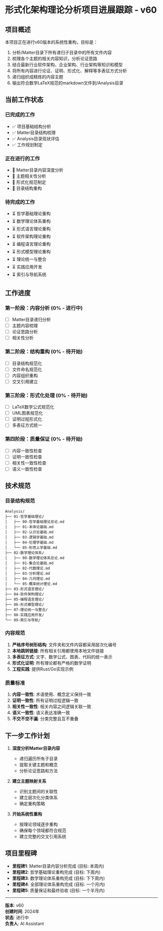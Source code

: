 # 形式化架构理论分析项目进展跟踪 - v60

## 项目概述

本项目正在进行v60版本的系统性重构，目标是：

1. 分析/Matter目录下所有递归子目录中的所有文件内容
2. 梳理各个主题的相关内容知识，分析论证思路
3. 结合最新行业软件架构、企业架构、行业架构等知识和模型
4. 将所有内容进行论证、证明、形式化、解释等多表征方式分析
5. 递归组织成精炼的内容主题
6. 输出符合数学LaTeX规范的markdown文件到/Analysis目录

## 当前工作状态

### 已完成的工作

- ✅ 项目基础结构分析
- ✅ Matter目录结构梳理
- ✅ Analysis目录现状评估
- ✅ 工作规划制定

### 正在进行的工作

- 🔄 Matter目录内容深度分析
- 🔄 主题相关性分析
- 🔄 形式化规范制定
- 🔄 目录结构重构

### 待完成的工作

- ⏳ 哲学基础理论重构
- ⏳ 数学理论体系重构
- ⏳ 形式语言理论重构
- ⏳ 软件架构理论重构
- ⏳ 编程语言理论重构
- ⏳ 形式模型理论重构
- ⏳ 理论统一与整合
- ⏳ 实践应用开发
- ⏳ 索引与导航系统

## 工作进度

### 第一阶段：内容分析 (0% - 进行中)

- [ ] Matter目录递归分析
- [ ] 主题内容梳理
- [ ] 论证思路分析
- [ ] 相关性分析

### 第二阶段：结构重构 (0% - 待开始)

- [ ] 目录结构规范化
- [ ] 文件命名规范化
- [ ] 内容组织重构
- [ ] 交叉引用建立

### 第三阶段：形式化处理 (0% - 待开始)

- [ ] LaTeX数学公式规范化
- [ ] UML图表规范化
- [ ] 证明过程形式化
- [ ] 多表征方式统一

### 第四阶段：质量保证 (0% - 待开始)

- [ ] 内容一致性检查
- [ ] 证明一致性检查
- [ ] 相关性一致性检查
- [ ] 语义一致性检查

## 技术规范

### 目录结构规范

```text
Analysis/
├── 01-哲学基础理论/
│   ├── 00-哲学基础理论总论.md
│   ├── 01-本体论基础.md
│   ├── 02-认识论基础.md
│   ├── 03-逻辑学基础.md
│   ├── 04-伦理学基础.md
│   └── 05-形而上学基础.md
├── 02-数学理论体系/
│   ├── 00-数学理论体系总论.md
│   ├── 01-集合论基础.md
│   ├── 02-代数理论.md
│   ├── 03-分析理论.md
│   ├── 04-几何理论.md
│   └── 05-概率统计理论.md
├── 03-形式语言理论/
├── 04-软件架构理论/
├── 05-编程语言理论/
├── 06-形式模型理论/
├── 07-理论统一与整合/
├── 08-实践应用开发/
└── 09-索引与导航/
```

### 内容规范

1. **严格序号树形结构**: 文件夹和文件内容都采用层次化编号
2. **本地跳转链接**: 所有相关引用都使用本地文件链接
3. **多表征方式**: 文字、数学公式、图表、代码的统一表示
4. **形式化证明**: 所有理论都有严格的数学证明
5. **工程实践**: 提供Rust/Go实现示例

### 质量标准

1. **内容一致性**: 术语使用、概念定义保持一致
2. **证明一致性**: 所有证明过程逻辑一致
3. **相关性一致性**: 相关内容之间逻辑关联一致
4. **语义一致性**: 语义表达准确一致
5. **不交不空不漏**: 分类完整且互不重叠

## 下一步工作计划

1. **深度分析Matter目录内容**
   - 递归遍历所有子目录
   - 提取关键主题和概念
   - 分析论证思路和方法

2. **建立主题映射关系**
   - 识别主题间的关联性
   - 建立层次化分类体系
   - 确定重构策略

3. **开始系统性重构**
   - 按理论领域逐步重构
   - 确保每个领域都符合规范
   - 建立完整的交叉引用系统

## 项目里程碑

- **里程碑1**: Matter目录内容分析完成 (目标: 本周内)
- **里程碑2**: 哲学基础理论重构完成 (目标: 下周内)
- **里程碑3**: 数学理论体系重构完成 (目标: 下下周内)
- **里程碑4**: 全部理论体系重构完成 (目标: 一个月内)
- **里程碑5**: 质量保证和最终验收 (目标: 一个半月内)

---

**版本**: v60  
**创建时间**: 2024年  
**状态**: 进行中  
**负责人**: AI Assistant
